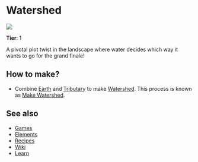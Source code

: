 # Watershed

![](/wiki/images/item.watershed.png)

**Tier**: 1

A pivotal plot twist in the landscape where water decides which way it wants to go for the grand finale!

## How to make?

* Combine [Earth](/wiki/elements/earth) and [Tributary](/wiki/elements/tributary) to make [Watershed](/wiki/elements/watershed). This process is known as [Make Watershed](/wiki/recipes/make-watershed).

## See also

* [Games](/wiki/games)
* [Elements](/wiki/elements)
* [Recipes](/wiki/recipes)
* [Wiki](/wiki/index)
* [Learn](/learn/index)